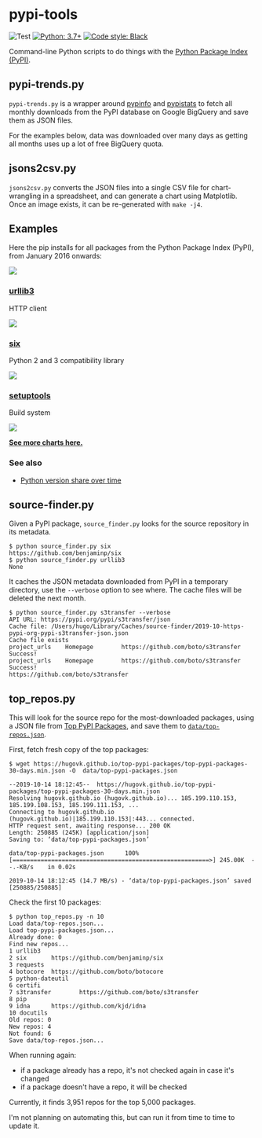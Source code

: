 # pypi-tools

![Test](https://github.com/hugovk/pypi-tools/workflows/Test/badge.svg)
[![Python: 3.7+](https://img.shields.io/badge/Python-3.7+-blue.svg)](https://www.python.org/downloads/)
[![Code style: Black](https://img.shields.io/badge/code%20style-Black-000000.svg)](https://github.com/psf/black)

Command-line Python scripts to do things with the
[Python Package Index (PyPI)](https://pypi.org/).

## pypi-trends.py

`pypi-trends.py` is a wrapper around [pypinfo](https://github.com/ofek/pypinfo)
and [pypistats](https://github.com/hugovk/pypistats) to fetch all monthly downloads from
the PyPI database on Google BigQuery and save them as JSON files.

For the examples below, data was downloaded over many days as getting all months uses up
a lot of free BigQuery quota.

## jsons2csv.py

`jsons2csv.py` converts the JSON files into a single CSV file for chart-wrangling
in a spreadsheet, and can generate a chart using Matplotlib. Once an image exists, it
can be re-generated with `make -j4`.

## Examples

Here the pip installs for all packages from the Python Package Index (PyPI),
from January 2016 onwards:

![](images/all.png)

[start_generated]: # (start_generated)
### [urllib3](https://github.com/urllib3/urllib3)

HTTP client

![](images/urllib3.png)

### [six](https://github.com/benjaminp/six)

Python 2 and 3 compatibility library

![](images/six.png)

### [setuptools](https://github.com/pypa/setuptools)

Build system

![](images/setuptools.png)

[end_generated]: # (end_generated)

**[See more charts here.](charts.md)**

### See also

* [Python version share over time](https://medium.com/@hugovk/python-version-share-over-time-cf4498822650)

## source-finder.py

Given a PyPI package, `source_finder.py` looks for the source repository in its metadata.

```console
$ python source_finder.py six
https://github.com/benjaminp/six
$ python source_finder.py urllib3
None
```

It caches the JSON metadata downloaded from PyPI in a temporary directory, use the
`--verbose` option to see where. The cache files will be deleted the next month.

```console
$ python source_finder.py s3transfer --verbose
API URL: https://pypi.org/pypi/s3transfer/json
Cache file: /Users/hugo/Library/Caches/source-finder/2019-10-https-pypi-org-pypi-s3transfer-json.json
Cache file exists
project_urls    Homepage        https://github.com/boto/s3transfer
Success!
project_urls    Homepage        https://github.com/boto/s3transfer
Success!
https://github.com/boto/s3transfer
```

## top_repos.py

This will look for the source repo for the most-downloaded packages, using a JSON file
from [Top PyPI Packages](https://hugovk.github.io/top-pypi-packages/), and save them to
[`data/top-repos.json`](https://hugovk.github.io/pypi-tools/data/top-repos.json).

First, fetch fresh copy of the top packages:

```console
$ wget https://hugovk.github.io/top-pypi-packages/top-pypi-packages-30-days.min.json -O  data/top-pypi-packages.json

--2019-10-14 18:12:45--  https://hugovk.github.io/top-pypi-packages/top-pypi-packages-30-days.min.json
Resolving hugovk.github.io (hugovk.github.io)... 185.199.110.153, 185.199.108.153, 185.199.111.153, ...
Connecting to hugovk.github.io (hugovk.github.io)|185.199.110.153|:443... connected.
HTTP request sent, awaiting response... 200 OK
Length: 250885 (245K) [application/json]
Saving to: ‘data/top-pypi-packages.json’

data/top-pypi-packages.json      100%[========================================================>] 245.00K  --.-KB/s    in 0.02s

2019-10-14 18:12:45 (14.7 MB/s) - ‘data/top-pypi-packages.json’ saved [250885/250885]
```

Check the first 10 packages:

```console
$ python top_repos.py -n 10
Load data/top-repos.json...
Load top-pypi-packages.json...
Already done: 0
Find new repos...
1 urllib3
2 six       https://github.com/benjaminp/six
3 requests
4 botocore  https://github.com/boto/botocore
5 python-dateutil
6 certifi
7 s3transfer        https://github.com/boto/s3transfer
8 pip
9 idna      https://github.com/kjd/idna
10 docutils
Old repos: 0
New repos: 4
Not found: 6
Save data/top-repos.json...
```

When running again:
* if a package already has a repo, it's not checked again in case it's changed
* if a package doesn't have a repo, it will be checked

Currently, it finds 3,951 repos for the top 5,000 packages.

I'm not planning on automating this, but can run it from time to time to update it.
